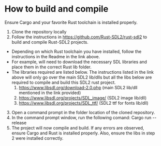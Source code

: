 
# How to build and compile

Ensure Cargo and your favorite Rust toolchain is installed properly.

1. Clone the repository locally
2. Follow the instructions in https://github.com/Rust-SDL2/rust-sdl2 to build and compile Rust-SDL2 projects.
  - Depending on which Rust toolchain you have installed, follow the instructions in the Readme in the link above.
  - For example, will need to download the necessary SDL libraries and place them in the correct Rust lib folder.
  - The libraries required are listed below. The instructions listed in the link above will only go over the main SDL2 lib/dlls but all the libs below are required
    to compile and build this SDL2 rust project.
      1. https://www.libsdl.org/download-2.0.php (main SDL2 lib/dll mentioned in the link provided) 
      2. https://www.libsdl.org/projects/SDL_image/ (SDL2 image lib/dll)
      3. https://www.libsdl.org/projects/SDL_ttf/ (SDL2 ttf for fonts lib/dll)     
3. Open a command prompt in the folder location of the cloned repository.
4. In the command prompt window, run the following comand: Cargo run --release
5. The project will now compile and build. If any errors are observed, ensure Cargo and Rust is installed properly. Also, ensure the libs in step 2 were installed correctly.
